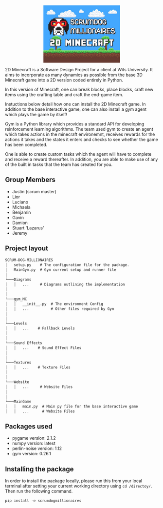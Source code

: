 <!---
<img src="assets/fullLogo.jpg" alt="FullLogo" width="400" style="
  display: block;
  margin-left: auto;
  margin-right: auto;
  width: 50%;"/>
-->
<img src="assets/Logo_Background.jpg" alt="FullLogo" width="400" 
style="
  display: block;
  margin-left: auto;
  margin-right: auto;
  width: 50%;"/>

2D Minecraft is a Software Design Project for a client at Wits University. It aims to incorporate as many dynamics as possible from the base 3D Minecraft game into a 2D version coded entirely in Python. 

In this version of Minecraft, one can break blocks, place blocks, craft new items using the crafting table and craft the end-game item.

Instuctions below detail how one can install the 2D Minecraft game. In addition to the base interactive game, one can also install a gym agent which plays the game by itself!

Gym is a Python library which provides a standard API for developing reinforcement learning algorithms. The team used gym to create an agent which takes actions in the minecraft environemnt, receives rewards for the actions it takes and the states it enters and checks to see whether the game has been completed.

One is able to create custom tasks which the agent will have to complete and receive a reward thereafter. 
In addition, you are able to make use of any of the built in tasks that the team has created for you. 



<!--- Add in info about Jim & Michael (our lord and savior) here  -->

## Group Members
* Justin (scrum master)
* Lior
* Luciano
* Michaela
* Benjamin
* Gavin
* Damion
* Stuart 'Lazarus'
* Jeremy


## Project layout
```
SCRUM-DOG-MILLIONAIRES
│   setup.py    # The configuration file for the package.  
│   MainGym.py  # Gym current setup and runner file
│
└───Diagrams
│   │   ...     # Diagrams outlining the implementation
│   
│   
└───gym_MC
│   │   __init__.py  # The environment Config
│   │   ...          # Other files required by Gym
│
│  
└───Levels
│   │   ...    # Fallback Levels
│
│
└───Sound Effects
│   │   ...    # Sound Effect Files
│
│
└───Textures
│   │   ...    # Texture Files
│
│
└───Website
│   │   ...     # Website Files
│
│
└───MainGame
│   │   main.py  # Main py file for the base interactive game
│   │   ...      # Website Files
```

## Packages used
* pygame version: 2.1.2
* numpy version: latest
* perlin-noise version: 1.12
* gym version: 0.26.1



## Installing the package 
In order to install the package locally, please run this from your local terminal after setting your current working directory using `cd /directoy/`. Then run the following command.
```py
pip install -e scrumdogmillionaires
```

